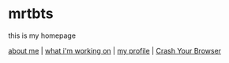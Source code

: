 # mrtbts
this is my homepage

[about me](https://about-mrtbts.github.io/mrtbts/about%20me)
| [what i'm working on](https://about-mrtbts.github.io/mrtbts/what%20i'm%20working%20on)
| [my profile](https://scratch.mit.edu/users/mrtbts)
| [Crash Your Browser](./crashBrowser)

